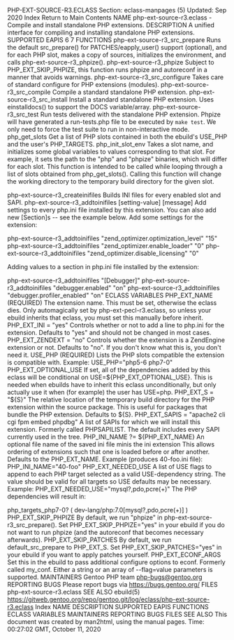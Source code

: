 PHP-EXT-SOURCE-R3.ECLASS
Section: eclass-manpages (5)
Updated: Sep 2020
Index Return to Main Contents
NAME
php-ext-source-r3.eclass - Compile and install standalone PHP extensions.
DESCRIPTION
A unified interface for compiling and installing standalone PHP extensions.
SUPPORTED EAPIS
6 7
FUNCTIONS
php-ext-source-r3_src_prepare
Runs the default src_prepare() for PATCHES/eapply_user() support (optional), and for each PHP slot, makes a copy of sources, initializes the environment, and calls php-ext-source-r3_phpize().
php-ext-source-r3_phpize
Subject to PHP_EXT_SKIP_PHPIZE, this function runs phpize and autoreconf in a manner that avoids warnings.
php-ext-source-r3_src_configure
Takes care of standard configure for PHP extensions (modules).
php-ext-source-r3_src_compile
Compile a standard standalone PHP extension.
php-ext-source-r3_src_install
Install a standard standalone PHP extension. Uses einstalldocs() to support the DOCS variable/array.
php-ext-source-r3_src_test
Run tests delivered with the standalone PHP extension. Phpize will have generated a run-tests.php file to be executed by `make test`. We only need to force the test suite to run in non-interactive mode.
php_get_slots
Get a list of PHP slots contained in both the ebuild's USE_PHP and the user's PHP_TARGETS.
php_init_slot_env <slot>
Takes a slot name, and initializes some global variables to values corresponding to that slot. For example, it sets the path to the "php" and "phpize" binaries, which will differ for each slot. This function is intended to be called while looping through a list of slots obtained from php_get_slots().
Calling this function will change the working directory to the temporary build directory for the given slot.

php-ext-source-r3_createinifiles
Builds INI files for every enabled slot and SAPI.
php-ext-source-r3_addtoinifiles <setting-or-section-name> [setting-value] [message]
Add settings to every php.ini file installed by this extension. You can also add new [Section]s -- see the example below.
Add some settings for the extension:

php-ext-source-r3_addtoinifiles "zend_optimizer.optimization_level" "15"
php-ext-source-r3_addtoinifiles "zend_optimizer.enable_loader" "0"
php-ext-source-r3_addtoinifiles "zend_optimizer.disable_licensing" "0"

Adding values to a section in php.ini file installed by the extension:

php-ext-source-r3_addtoinifiles "[Debugger]"
php-ext-source-r3_addtoinifiles "debugger.enabled" "on"
php-ext-source-r3_addtoinifiles "debugger.profiler_enabled" "on"
ECLASS VARIABLES
PHP_EXT_NAME (REQUIRED)
The extension name. This must be set, otherwise the eclass dies. Only automagically set by php-ext-pecl-r3.eclass, so unless your ebuild inherits that eclass, you must set this manually before inherit.
PHP_EXT_INI = "yes"
Controls whether or not to add a line to php.ini for the extension. Defaults to "yes" and should not be changed in most cases.
PHP_EXT_ZENDEXT = "no"
Controls whether the extension is a ZendEngine extension or not. Defaults to "no". If you don't know what this is, you don't need it.
USE_PHP (REQUIRED)
Lists the PHP slots compatible the extension is compatible with. Example:
USE_PHP="php5-6 php7-0"
PHP_EXT_OPTIONAL_USE
If set, all of the dependencies added by this eclass will be conditional on USE=${PHP_EXT_OPTIONAL_USE}. This is needed when ebuilds have to inherit this eclass unconditionally, but only actually use it when (for example) the user has USE=php.
PHP_EXT_S = "${S}"
The relative location of the temporary build directory for the PHP extension within the source package. This is useful for packages that bundle the PHP extension. Defaults to ${S}.
PHP_EXT_SAPIS = "apache2 cli cgi fpm embed phpdbg"
A list of SAPIs for which we will install this extension. Formerly called PHPSAPILIST. The default includes every SAPI currently used in the tree.
PHP_INI_NAME ?= ${PHP_EXT_NAME}
An optional file name of the saved ini file minis the ini extension This allows ordering of extensions such that one is loaded before or after another. Defaults to the PHP_EXT_NAME. Example (produces 40-foo.ini file):
PHP_INI_NAME="40-foo"
PHP_EXT_NEEDED_USE
A list of USE flags to append to each PHP target selected as a valid USE-dependency string. The value should be valid for all targets so USE defaults may be necessary. Example:
PHP_EXT_NEEDED_USE="mysql?,pdo,pcre(+)"
The PHP dependencies will result in:

php_targets_php7-0? ( dev-lang/php:7.0[mysql?,pdo,pcre(+)] )
PHP_EXT_SKIP_PHPIZE
By default, we run "phpize" in php-ext-source-r3_src_prepare(). Set PHP_EXT_SKIP_PHPIZE="yes" in your ebuild if you do not want to run phpize (and the autoreconf that becomes necessary afterwards).
PHP_EXT_SKIP_PATCHES
By default, we run default_src_prepare to PHP_EXT_S. Set PHP_EXT_SKIP_PATCHES="yes" in your ebuild if you want to apply patches yourself.
PHP_EXT_ECONF_ARGS
Set this in the ebuild to pass additional configure options to econf. Formerly called my_conf. Either a string or an array of --flag=value parameters is supported.
MAINTAINERS
Gentoo PHP team <php-bugs@gentoo.org>
REPORTING BUGS
Please report bugs via https://bugs.gentoo.org/
FILES
php-ext-source-r3.eclass
SEE ALSO
ebuild(5)
https://gitweb.gentoo.org/repo/gentoo.git/log/eclass/php-ext-source-r3.eclass
Index
NAME
DESCRIPTION
SUPPORTED EAPIS
FUNCTIONS
ECLASS VARIABLES
MAINTAINERS
REPORTING BUGS
FILES
SEE ALSO
This document was created by man2html, using the manual pages.
Time: 00:27:02 GMT, October 11, 2020